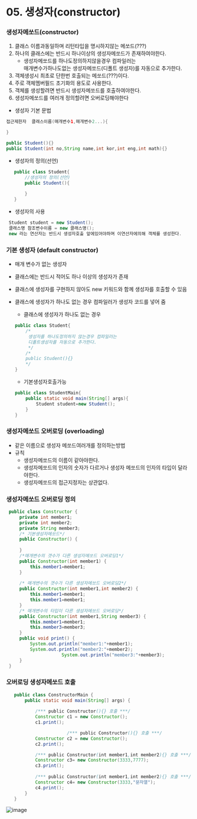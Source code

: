 # 05. 생성자(constructor)

### 생성자메쏘드(constructor) 
 1. 클래스 이름과동일하며 리턴타입을 명시하지않는 메쏘드(???)
 2. 하나의 클래스에는 반드시 하나이상의 생성자메쏘드가 존재하여야한다.
    - 생성자메쏘드를 하나도정의하지않을경우 컴파일러는 <br>
      매개변수가하나도없는 생성자메쏘드(디폴트 생성자)를 자동으로 추가한다.    
 4. 객체생성시 최초로 단한번 호출되는 메쏘드(???)이다.
 5. 주로 객체멤버필드 초기화의 용도로 사용한다.
 6. 객체를 생성할려면 반드시 생성자메쏘드를 호출하여야한다.
 7. 생성자메쏘드를 여러개 정의할려면 오버로딩해야한다

- 생성자 기본 문법

```java
접근제한자  클래스이름(매개변수1,매개변수2...){

}

public Student(){}
public Student(int no,String name,int kor,int eng,int math){}
```
- 생성자의 정의(선언)
 ```java
	public class Student{
		//생성자의 정의(선언)
		public Student(){
		
		}
	}
 ```		 	
  - 생성자의 사용
    
   ```java
	Student student = new Student(); 
	클래스명 참조변수이름 = new 클래스명();
	new 라는 연산자는 반드시 생성자호출 앞에있어야하며 이연산자에의해 객체를 생성한다.
   ```

### 기본 생성자 (default constructor)
- 매개 변수가 없는 생성자
- 클래스에는 반드시 적어도 하나 이상의 생성자가 존재
- 클래스에 생성자를 구현하지 않아도 new 키워드와 함께 생성자를 호출할 수 있음
- 클래스에 생성자가 하나도 없는 경우 컴파일러가 생성자 코드를 넣어 줌
  
    - 클래스에 생성자가 하나도 없는 경우
    ```java
	public class Student{
		/*
		 생성자를 하나도정의하지 않는경우 컴파일러는 
		 디폴트생성자를 자동으로 추가한다.
		 */
		/*
		public Student(){}
		*/
	}
    ```
    - 기본생성자호출가능	
    ```java
	public class StudentMain{
		public static void main(String[] args){
			Student student=new Student();
		}
	}
    ```
    
### 생성자메쏘드 오버로딩 (overloading)
  - 같은 이름으로 생성자 메쏘드여러개를 정의하는방법
  - 규칙
     + 생성자메쏘드의 이름이 같아야한다.
     + 생성자메쏘드의 인자의 숫자가 다르거나 생성자 메쏘드의 인자의 타입이 달라야한다.
     + 생성자메쏘드의 접근지정자는 상관없다.

 ### 생성자메쏘드 오버로딩 정의 
   
   ```java
	public class Constructor {
		private int member1;
		private int member2;
		private String member3;
		/* 기본생성자메쏘드*/
		public Constructor() {
		
		}
		/*매개변수의 갯수가 다른 생성자메쏘드 오버로딩1*/
		public Constructor(int member1) {
			this.member1=member1;
		}
		
		/* 매개변수의 갯수가 다른 생성자메쏘드 오버로딩2*/
		public Constructor(int member1,int member2) {
			this.member1=member1;
			this.member1=member1;
		}
		/* 매개변수의 타입이 다른 생성자메쏘드 오버로딩*/
		public Constructor(int member1,String member3) {
			this.member1=member1;
			this.member3=member3;
		}
		public void print() {
			System.out.println("member1:"+member1);
			System.out.println("member2:"+member2);
                        System.out.println("member3:"+member3);
		}
	}
   ```
 ###  오버로딩 생성자메쏘드 호출
 ```java
	public class ConstructorMain {
		public static void main(String[] args) {
		
			/*** public Constructor(){} 호출 ***/
			Constructor c1 = new Constructor();
			c1.print();

                        /*** public Constructor(){} 호출 ***/
			Constructor c2 = new Constructor();
			c2.print();

			/*** public Constructor(int member1,int member2){} 호출 ***/
			Constructor c3= new Constructor(3333,7777);
			c3.print();
			
			/*** public Constructor(int member1,int member2){} 호출 ***/
			Constructor c4= new Constructor(3333,"문자열");
			c4.print();
		}
	}
 ```
 
![image](https://github.com/2023-12-JAVA-DEVELOPER-149/01.JAVA_FUNDMENTAL/assets/75401545/fed494cb-389d-4221-a532-72a46f2c56d3)
